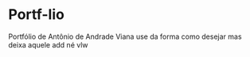 # Portf-lio
Portfólio de Antônio de Andrade Viana
use da forma como desejar mas deixa aquele add né vlw
